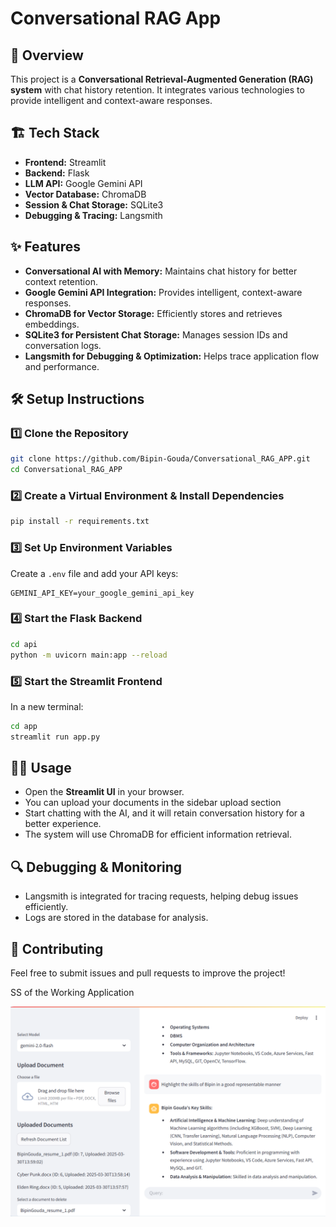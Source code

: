 # Conversational RAG App

## 🚀 Overview

This project is a **Conversational Retrieval-Augmented Generation (RAG) system** with chat history retention. It integrates various technologies to provide intelligent and context-aware responses.

## 🏗️ Tech Stack

- **Frontend:** Streamlit
- **Backend:** Flask
- **LLM API:** Google Gemini API
- **Vector Database:** ChromaDB
- **Session & Chat Storage:** SQLite3
- **Debugging & Tracing:** Langsmith

## ✨ Features

- **Conversational AI with Memory:** Maintains chat history for better context retention.
- **Google Gemini API Integration:** Provides intelligent, context-aware responses.
- **ChromaDB for Vector Storage:** Efficiently stores and retrieves embeddings.
- **SQLite3 for Persistent Chat Storage:** Manages session IDs and conversation logs.
- **Langsmith for Debugging & Optimization:** Helps trace application flow and performance.

## 🛠️ Setup Instructions

### 1️⃣ Clone the Repository

```sh
git clone https://github.com/Bipin-Gouda/Conversational_RAG_APP.git
cd Conversational_RAG_APP
```

### 2️⃣ Create a Virtual Environment & Install Dependencies

```sh
pip install -r requirements.txt
```

### 3️⃣ Set Up Environment Variables

Create a `.env` file and add your API keys:

```
GEMINI_API_KEY=your_google_gemini_api_key
```

### 4️⃣ Start the Flask Backend

```sh
cd api
python -m uvicorn main:app --reload
```

### 5️⃣ Start the Streamlit Frontend

In a new terminal:

```sh
cd app
streamlit run app.py
```

## 🧑‍💻 Usage

- Open the **Streamlit UI** in your browser.
- You can upload your documents in the sidebar upload section
- Start chatting with the AI, and it will retain conversation history for a better experience.
- The system will use ChromaDB for efficient information retrieval.

## 🔍 Debugging & Monitoring

- Langsmith is integrated for tracing requests, helping debug issues efficiently.
- Logs are stored in the database for analysis.

## 🤝 Contributing

Feel free to submit issues and pull requests to improve the project!

SS of the Working Application

![alt text](image.png)
